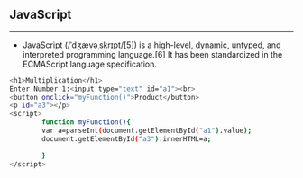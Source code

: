 ## JavaScript
----
- JavaScript (/ˈdʒævəˌskrɪpt/[5]) is a high-level, dynamic, untyped, and interpreted programming language.[6] It has been standardized in the ECMAScript language specification.

```sh
<h1>Multiplication</h1>
Enter Number 1:<input type="text" id="a1"><br>
<button onclick="myFunction()">Product</button>
<p id="a3"></p>
<script>
		function myFunction(){
		var a=parseInt(document.getElementById("a1").value);
		document.getElementById("a3").innerHTML=a;
		 		
		}
</script>
```